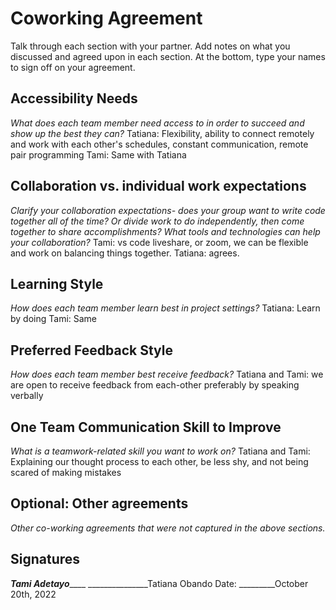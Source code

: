 # Coworking Agreement

Talk through each section with your partner. Add notes on what you discussed and agreed upon in each section. At the bottom, type your names to sign off on your agreement.

## Accessibility Needs
*What does each team member need access to in order to succeed and show up the best they can?*
Tatiana: Flexibility, ability to connect remotely and work with each other's schedules, constant communication, remote pair programming
Tami: Same with Tatiana

## Collaboration vs. individual work expectations
*Clarify your collaboration expectations- does your group want to write code together all of the time? Or divide work to do independently, then come together to share accomplishments? What tools and technologies can help your collaboration?*
Tami: vs code liveshare, or zoom, we can be flexible and work on balancing things together. 
Tatiana: agrees. 

## Learning Style
*How does each team member learn best in project settings?*
Tatiana: Learn by doing
Tami: Same

## Preferred Feedback Style
*How does each team member best receive feedback?*
Tatiana and Tami: we are open to receive feedback from each-other preferably by speaking verbally


## One Team Communication Skill to Improve
*What is a teamwork-related skill you want to work on?*
Tatiana and Tami: Explaining our thought process to each other, be less shy, and not being scared of making mistakes

## Optional: Other agreements
*Other co-working agreements that were not captured in the above sections.*

## Signatures
_____Tami Adetayo_________ _______________Tatiana Obando
Date: _________October 20th, 2022
